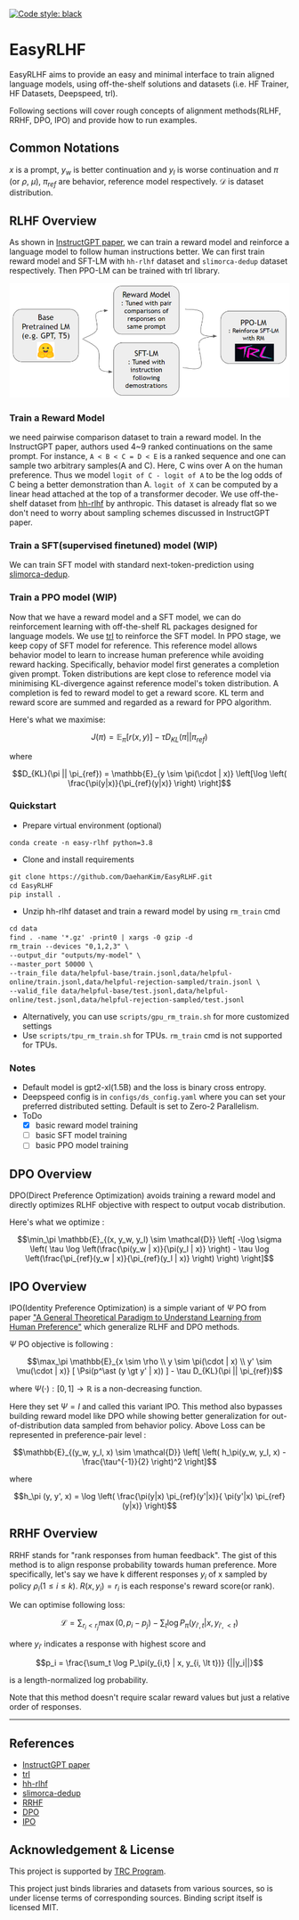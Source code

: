 <a href="https://github.com/psf/black"><img alt="Code style: black" src="https://img.shields.io/badge/code%20style-black-000000.svg"></a>

# EasyRLHF
EasyRLHF aims to provide an easy and minimal interface to train aligned language models, using off-the-shelf solutions and datasets (i.e. HF Trainer, HF Datasets, Deepspeed, trl).

Following sections will cover rough concepts of alignment methods(RLHF, RRHF, DPO, IPO) and provide how to run examples.

## Common Notations

$x$ is a prompt, $y_w$ is better continuation and $y_l$ is worse continuation and $\pi$ (or $\rho$, $\mu$), $\pi_{ref}$ are behavior, reference model respectively. $\mathcal{D}$ is dataset distribution.

## RLHF Overview
As shown in [InstructGPT paper](https://arxiv.org/abs/2203.02155), we can train a reward model and reinforce a language model to follow human instructions better. We can first train reward model and SFT-LM with `hh-rlhf` dataset and `slimorca-dedup` dataset respectively. Then PPO-LM can be trained with trl library.

![workflow](assets/workflow.PNG)


### Train a Reward Model

we need pairwise comparison dataset to train a reward model. In the InstructGPT paper, authors used 4~9 ranked continuations on the same prompt. For instance, `A < B < C = D < E` is a ranked sequence and one can sample two arbitrary samples(A and C). Here, C wins over A on the human preference. Thus we model `logit of C - logit of A` to be the log odds of C being a better demonstration than A. `logit of X` can be computed by a linear head attached at the top of a transformer decoder. We use off-the-shelf dataset from [hh-rlhf](https://github.com/anthropics/hh-rlhf) by anthropic. This dataset is already flat so we don't need to worry about sampling schemes discussed in InstructGPT paper.

### Train a SFT(supervised finetuned) model (WIP)

We can train SFT model with standard next-token-prediction using [slimorca-dedup](https://huggingface.co/datasets/Open-Orca/SlimOrca-Dedup). 

### Train a PPO model (WIP)

Now that we have a reward model and a SFT model, we can do reinforcement learning with off-the-shelf RL packages designed for language models. We use [trl](https://github.com/lvwerra/trl) to reinforce the SFT model. In PPO stage, we keep copy of SFT model for reference. This reference model allows behavior model to learn to increase human preference while avoiding reward hacking. Specifically, behavior model first generates a completion given prompt. Token distributions are kept close to reference model via minimising KL-divergence against reference model's token distribution. A completion is fed to reward model to get a reward score. KL term and reward score are summed and regarded as a reward for PPO algorithm.

Here's what we maximise: 

```math
J(\pi) = \mathbb{E}_\pi[r(x,y)] - \tau D_{KL}(\pi || \pi_{ref})
```

where

```math
D_{KL}(\pi || \pi_{ref}) = \mathbb{E}_{y \sim \pi(\cdot | x)} \left[\log \left( \frac{\pi(y|x)}{\pi_{ref}(y|x)} \right) \right]
```

### Quickstart

- Prepare virtual environment (optional)

```
conda create -n easy-rlhf python=3.8
```

- Clone and install requirements

```
git clone https://github.com/DaehanKim/EasyRLHF.git
cd EasyRLHF
pip install .
```

- Unzip hh-rlhf dataset and train a reward model by using `rm_train` cmd

```
cd data
find . -name '*.gz' -print0 | xargs -0 gzip -d
rm_train --devices "0,1,2,3" \
--output_dir "outputs/my-model" \
--master_port 50000 \
--train_file data/helpful-base/train.jsonl,data/helpful-online/train.jsonl,data/helpful-rejection-sampled/train.jsonl \
--valid_file data/helpful-base/test.jsonl,data/helpful-online/test.jsonl,data/helpful-rejection-sampled/test.jsonl
```

- Alternatively, you can use `scripts/gpu_rm_train.sh` for more customized settings
- Use `scripts/tpu_rm_train.sh` for TPUs. `rm_train` cmd is not supported for TPUs.

### Notes
- Default model is gpt2-xl(1.5B) and the loss is binary cross entropy.
- Deepspeed config is in `configs/ds_config.yaml` where you can set your preferred distributed setting. Default is set to Zero-2 Parallelism.
- ToDo
  - [x] basic reward model training
  - [ ] basic SFT model training
  - [ ] basic PPO model training

## DPO Overview 

DPO(Direct Preference Optimization) avoids training a reward model and directly optimizes RLHF objective with respect to output vocab distribution. 

Here's what we optimize : 

```math
\min_\pi \mathbb{E}_{(x, y_w, y_l) \sim \mathcal{D}} \left[ -\log \sigma \left( \tau \log \left(\frac{\pi(y_w | x)}{\pi(y_l | x)} \right)  - \tau \log \left(\frac{\pi_{ref}(y_w | x)}{\pi_{ref}(y_l | x)} \right) \right) \right]
```

## IPO Overview

IPO(Identity Preference Optimization) is a simple variant of $\Psi$ PO from paper ["A General Theoretical Paradigm to Understand Learning from Human Preference"](https://arxiv.org/abs/2310.12036#deepmind) which generalize RLHF and DPO methods.

$\Psi$ PO objective is following : 

```math
\max_\pi \mathbb{E}_{x \sim \rho \\ y \sim \pi(\cdot | x) \\ y' \sim \mu(\cdot | x)} [ \Psi(p^\ast (y \gt y' | x)) ] - \tau D_{KL}(\pi || \pi_{ref})
```

where $\Psi(\cdot) : [0,1] \rightarrow \mathbb{R}$ is a non-decreasing function.

Here they set $\Psi = I$ and called this variant IPO. 
This method also bypasses building reward model like DPO while showing better generalization for out-of-distribution data sampled from behavior policy.
Above Loss can be represented in preference-pair level :

```math
\mathbb{E}_{(y_w, y_l, x) \sim \mathcal{D}} \left[ \left( h_\pi(y_w, y_l, x) - \frac{\tau^{-1}}{2} \right)^2 \right]
```

where

```math
h_\pi (y, y', x) = \log \left( \frac{\pi(y|x) \pi_{ref}(y'|x)}{ \pi(y'|x) \pi_{ref}(y|x)} \right)
```


## RRHF Overview

RRHF stands for "rank responses from human feedback". The gist of this method is to align response probability towards human preference. More specifically, let's say we have k different responses $y_i$ of x sampled by policy $\rho_i (1 \le i \le k)$. $R(x, y_i) = r_i$ is each response's reward score(or rank). 

We can optimise following loss:

```math
\mathcal{L} = \sum_{r_i \lt r_j} \max(0, p_i - p_j) - \sum_t \log P_\pi (y_{i', t} | x , y_{i',\lt t})
```

where $y_{i'}$ indicates a response with highest score and

```math
p_i = \frac{\sum_t \log P_\pi(y_{i,t} | x, y_{i, \lt t})} {||y_i||}
```

is a length-normalized log probability.

Note that this method doesn't require scalar reward values but just a relative order of responses.

----

## References
- [InstructGPT paper](https://arxiv.org/abs/2203.02155)
- [trl](https://github.com/lvwerra/trl)
- [hh-rlhf](https://github.com/anthropics/hh-rlhf)
- [slimorca-dedup](https://huggingface.co/datasets/Open-Orca/SlimOrca-Dedup)
- [RRHF](https://arxiv.org/abs/2304.05302)
- [DPO](https://arxiv.org/abs/2305.18290)
- [IPO](https://arxiv.org/abs/2310.12036#deepmind)

## Acknowledgement & License

This project is supported by [TRC Program](https://sites.research.google/trc/about/).

This project just binds libraries and datasets from various sources, so is under license terms of corresponding sources. 
Binding script itself is licensed MIT.